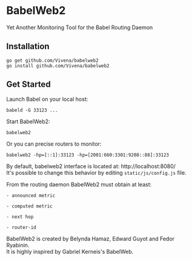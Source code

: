 # BabelWeb2
Yet Another Monitoring Tool for the Babel Routing Daemon

## Installation

    go get github.com/Vivena/babelweb2
    go install github.com/Vivena/babelweb2

## Get Started

Launch Babel on your local host:

    babeld -G 33123 ...

Start BabelWeb2:

    babelweb2

Or you can precise routers to monitor:

    babelweb2 -hp=[::1]:33123 -hp=[2001:660:3301:9208::88]:33123

By default, babelweb2 interface is located at: http://localhost:8080/  
It's possible to change this behavior by editing `static/js/config.js` file.

From the routing daemon BabelWeb2 must obtain at least:

    - announced metric

    - computed metric

    - next hop

    - router-id

BabelWeb2 is created by Belynda Hamaz, Edward Guyot and Fedor Ryabinin.  
It is highly inspired by Gabriel Kerneis's BabelWeb.